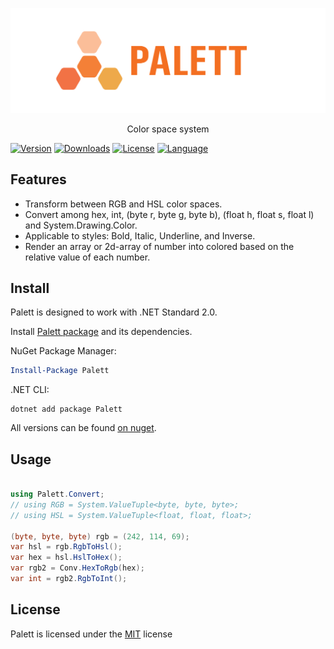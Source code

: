 <p align="center">
  <a href="https://github.com/sharpyr/Palett">
    <img src="../media/palett-banner.svg" />
  </a>
  <p align="center">Color space system</p>
</p>

[![Version](https://img.shields.io/nuget/vpre/Palett.svg)](https://www.nuget.org/packages/Palett)
[![Downloads](https://img.shields.io/nuget/dt/Palett.svg)](https://www.nuget.org/packages/Palett)
[![License](https://img.shields.io/github/license/sharpyr/Palett.svg)](https://github.com/sharpyr/Palett/LICENSE)
[![Language](https://img.shields.io/badge/language-C%23-blueviolet.svg)](https://dotnet.microsoft.com/learn/csharp)

## Features

- Transform between RGB and HSL color spaces.
- Convert among hex, int, (byte r, byte g, byte b), (float h, float s, float l) and System.Drawing.Color.
- Applicable to styles: Bold, Italic, Underline, and Inverse.
- Render an array or 2d-array of number into colored based on the relative value of each number. 

## Install

Palett is designed to work with .NET Standard 2.0.

Install [Palett package](https://www.nuget.org/packages/Palett) and its dependencies.

NuGet Package Manager:
```powershell
Install-Package Palett
```
.NET CLI:
```shell
dotnet add package Palett
```
All versions can be found [on nuget](https://www.nuget.org/packages/Palett#versions-body-tab).

## Usage
```cs

using Palett.Convert;
// using RGB = System.ValueTuple<byte, byte, byte>;
// using HSL = System.ValueTuple<float, float, float>;

(byte, byte, byte) rgb = (242, 114, 69);
var hsl = rgb.RgbToHsl();
var hex = hsl.HslToHex();
var rgb2 = Conv.HexToRgb(hex);
var int = rgb2.RgbToInt();

```

## License
Palett is licensed under the [MIT](https://github.com/sharpyr/Palett/LICENSE) license